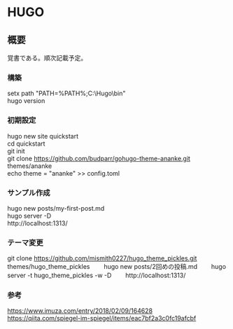 # HUGO  

## 概要  
覚書である。順次記載予定。  

### 構築   
setx path "PATH=%PATH%;C:\Hugo\bin"  
hugo version  

### 初期設定  
hugo new site quickstart   
cd quickstart  
git init  
git clone https://github.com/budparr/gohugo-theme-ananke.git themes/ananke  
echo theme = "ananke" >> config.toml  

### サンプル作成  
hugo new posts/my-first-post.md  
hugo server -D  
http://localhost:1313/  

### テーマ変更  
git clone https://github.com/mismith0227/hugo_theme_pickles.git themes/hugo_theme_pickles　　
hugo new posts/2回めの投稿.md　　
hugo server -t hugo_theme_pickles -w -D　　
http://localhost:1313/　　

### 参考   
https://www.imuza.com/entry/2018/02/09/164628   
https://qiita.com/spiegel-im-spiegel/items/eac7bf2a3c0fc19afcbf   
